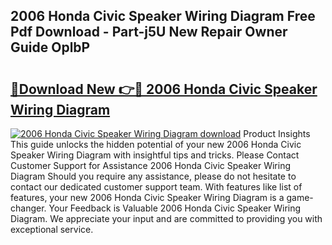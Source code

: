## 2006 Honda Civic Speaker Wiring Diagram Free Pdf Download - Part-j5U New Repair Owner Guide OplbP

# <h2><a href="http://dfsa2wy.blite.top/?on=2006+Honda+Civic+Speaker+Wiring+Diagram">🔗Download New 👉🔴 2006 Honda Civic Speaker Wiring Diagram</a></h2>

[![2006 Honda Civic Speaker Wiring Diagram download](https://i.imgur.com/lujVjoI.png)](http://dfsa2wy.blite.top/?on=2006+Honda+Civic+Speaker+Wiring+Diagram)
Product Insights This guide unlocks the hidden potential of your new 2006 Honda Civic Speaker Wiring Diagram with insightful tips and tricks. Please Contact Customer Support for Assistance 2006 Honda Civic Speaker Wiring Diagram Should you require any assistance, please do not hesitate to contact our dedicated customer support team. With features like list of features, your new 2006 Honda Civic Speaker Wiring Diagram is a game-changer. Your Feedback is Valuable 2006 Honda Civic Speaker Wiring Diagram. We appreciate your input and are committed to providing you with exceptional service.
